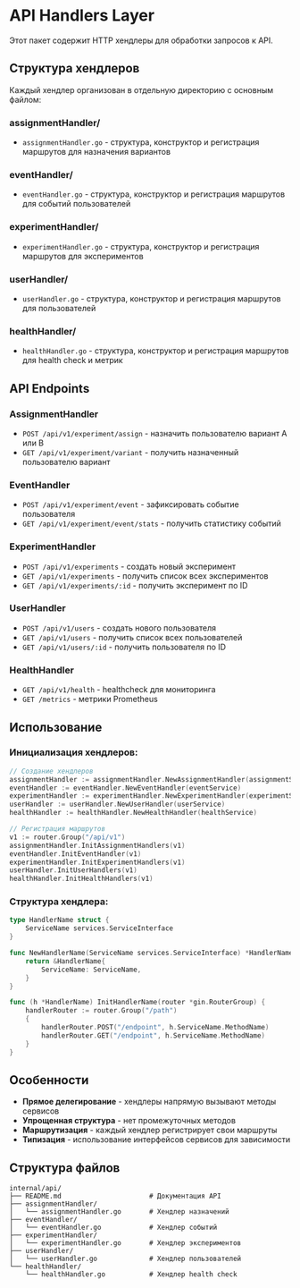 # API Handlers Layer

Этот пакет содержит HTTP хендлеры для обработки запросов к API.

## Структура хендлеров

Каждый хендлер организован в отдельную директорию с основным файлом:

### assignmentHandler/
- `assignmentHandler.go` - структура, конструктор и регистрация маршрутов для назначения вариантов

### eventHandler/
- `eventHandler.go` - структура, конструктор и регистрация маршрутов для событий пользователей

### experimentHandler/
- `experimentHandler.go` - структура, конструктор и регистрация маршрутов для экспериментов

### userHandler/
- `userHandler.go` - структура, конструктор и регистрация маршрутов для пользователей

### healthHandler/
- `healthHandler.go` - структура, конструктор и регистрация маршрутов для health check и метрик

## API Endpoints

### AssignmentHandler
- `POST /api/v1/experiment/assign` - назначить пользователю вариант A или B
- `GET /api/v1/experiment/variant` - получить назначенный пользователю вариант

### EventHandler
- `POST /api/v1/experiment/event` - зафиксировать событие пользователя
- `GET /api/v1/experiment/event/stats` - получить статистику событий

### ExperimentHandler
- `POST /api/v1/experiments` - создать новый эксперимент
- `GET /api/v1/experiments` - получить список всех экспериментов
- `GET /api/v1/experiments/:id` - получить эксперимент по ID

### UserHandler
- `POST /api/v1/users` - создать нового пользователя
- `GET /api/v1/users` - получить список всех пользователей
- `GET /api/v1/users/:id` - получить пользователя по ID

### HealthHandler
- `GET /api/v1/health` - healthcheck для мониторинга
- `GET /metrics` - метрики Prometheus

## Использование

### Инициализация хендлеров:

```go
// Создание хендлеров
assignmentHandler := assignmentHandler.NewAssignmentHandler(assignmentService)
eventHandler := eventHandler.NewEventHandler(eventService)
experimentHandler := experimentHandler.NewExperimentHandler(experimentService)
userHandler := userHandler.NewUserHandler(userService)
healthHandler := healthHandler.NewHealthHandler(healthService)

// Регистрация маршрутов
v1 := router.Group("/api/v1")
assignmentHandler.InitAssignmentHandlers(v1)
eventHandler.InitEventHandler(v1)
experimentHandler.InitExperimentHandlers(v1)
userHandler.InitUserHandlers(v1)
healthHandler.InitHealthHandlers(v1)
```

### Структура хендлера:

```go
type HandlerName struct {
    ServiceName services.ServiceInterface
}

func NewHandlerName(ServiceName services.ServiceInterface) *HandlerName {
    return &HandlerName{
        ServiceName: ServiceName,
    }
}

func (h *HandlerName) InitHandlerName(router *gin.RouterGroup) {
    handlerRouter := router.Group("/path")
    {
        handlerRouter.POST("/endpoint", h.ServiceName.MethodName)
        handlerRouter.GET("/endpoint", h.ServiceName.MethodName)
    }
}
```

## Особенности

- **Прямое делегирование** - хендлеры напрямую вызывают методы сервисов
- **Упрощенная структура** - нет промежуточных методов
- **Маршрутизация** - каждый хендлер регистрирует свои маршруты
- **Типизация** - использование интерфейсов сервисов для зависимости

## Структура файлов

```
internal/api/
├── README.md                      # Документация API
├── assignmentHandler/
│   └── assignmentHandler.go       # Хендлер назначений
├── eventHandler/
│   └── eventHandler.go            # Хендлер событий
├── experimentHandler/
│   └── experimentHandler.go       # Хендлер экспериментов
├── userHandler/
│   └── userHandler.go             # Хендлер пользователей
└── healthHandler/
    └── healthHandler.go           # Хендлер health check
``` 